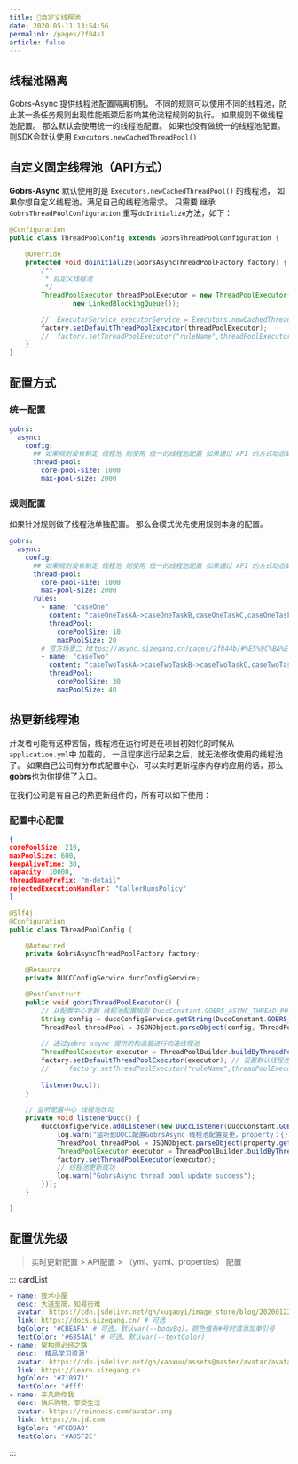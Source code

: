 ```yaml
---
title: 🍏自定义线程池
date: 2020-05-11 13:54:56
permalink: /pages/2f84s1
article: false
---
```


## 线程池隔离

Gobrs-Async 提供线程池配置隔离机制。 不同的规则可以使用不同的线程池，防止某一条任务规则出现性能瓶颈后影响其他流程规则的执行。
如果规则不做线程池配置。 那么默认会使用统一的线程池配置。 如果也没有做统一的线程池配置。则SDK会默认使用 `Executors.newCachedThreadPool()`


## 自定义固定线程池（API方式）

**Gobrs-Async** 默认使用的是 <code>Executors.newCachedThreadPool()</code> 的线程池， 如果你想自定义线程池。满足自己的线程池需求。
只需要 继承<code>GobrsThreadPoolConfiguration</code> 重写<code>doInitialize</code>方法，如下：

```java 
@Configuration
public class ThreadPoolConfig extends GobrsThreadPoolConfiguration {

    @Override
    protected void doInitialize(GobrsAsyncThreadPoolFactory factory) {
        /**
         * 自定义线程池
         */
        ThreadPoolExecutor threadPoolExecutor = new ThreadPoolExecutor(300, 500, 30, TimeUnit.SECONDS,
                new LinkedBlockingQueue());

        //  ExecutorService executorService = Executors.newCachedThreadPool();
        factory.setDefaultThreadPoolExecutor(threadPoolExecutor);
        //  factory.setThreadPoolExecutor("ruleName",threadPoolExecutor); // 设置规则隔离的线程池 ruleName 为 yml中配置的规则名称
    }
}

```

## 配置方式
### 统一配置
```yaml
gobrs:
  async:
    config:
      ## 如果规则没有制定 线程池 则使用 统一的线程池配置 如果通过 API 的方式动态更新了线程池 则使用动态更新 替换配置文件线程池配置 参见： ThreadPoolConfig
      thread-pool:
        core-pool-size: 1000
        max-pool-size: 2000
```

### 规则配置
如果针对规则做了线程池单独配置。 那么会模式优先使用规则本身的配置。
```yaml
gobrs:
  async:
    config:
      ## 如果规则没有制定 线程池 则使用 统一的线程池配置 如果通过 API 的方式动态更新了线程池 则使用动态更新 替换配置文件线程池配置 参见： ThreadPoolConfig
      thread-pool:
        core-pool-size: 1000
        max-pool-size: 2000
      rules:
        - name: "caseOne"
          content: "caseOneTaskA->caseOneTaskB,caseOneTaskC,caseOneTaskD"
          threadPool:
            corePoolSize: 10
            maxPoolSize: 20
        # 官方场景二 https://async.sizegang.cn/pages/2f844b/#%E5%9C%BA%E6%99%AF%E4%BA%8C
        - name: "caseTwo"
          content: "caseTwoTaskA->caseTwoTaskB->caseTwoTaskC,caseTwoTaskD"
          threadPool:
            corePoolSize: 30
            maxPoolSize: 40
```

## 热更新线程池

开发者可能有这种苦恼，线程池在运行时是在项目初始化的时候从<code>application.yml</code>中 加载的， 一旦程序运行起来之后，就无法修改使用的线程池了。
如果自己公司有分布式配置中心，可以实时更新程序内存的应用的话，那么**gobrs**也为你提供了入口。

在我们公司是有自己的热更新组件的，所有可以如下使用：

### 配置中心配置

```json 
{
corePoolSize: 210,
maxPoolSize: 600,
keepAliveTime: 30,
capacity: 10000,
threadNamePrefix: "m-detail"
rejectedExecutionHandler： "CallerRunsPolicy"
}
```


```java 
@Slf4j
@Configuration
public class ThreadPoolConfig {

    @Autowired
    private GobrsAsyncThreadPoolFactory factory;

    @Resource
    private DUCCConfigService duccConfigService;

    @PostConstruct
    public void gobrsThreadPoolExecutor() {
        // 从配置中心拿到 线程池配置规则 DuccConstant.GOBRS_ASYNC_THREAD_POOL 为线程池配置在配置中心的key
        String config = duccConfigService.getString(DuccConstant.GOBRS_ASYNC_THREAD_POOL);
        ThreadPool threadPool = JSONObject.parseObject(config, ThreadPool.class);
         
        // 通过gobrs-async 提供的构造器进行构造线程池
        ThreadPoolExecutor executor = ThreadPoolBuilder.buildByThreadPool(threadPool);
        factory.setDefaultThreadPoolExecutor(executor); // 设置默认线程池
        //     factory.setThreadPoolExecutor("ruleName",threadPoolExecutor);  // 设置规则隔离线程池
        
        listenerDucc();
    }
    
    // 监听配置中心 线程池改动
    private void listenerDucc() {
        duccConfigService.addListener(new DuccListener(DuccConstant.GOBRS_ASYNC_THREAD_POOL, property -> {
            log.warn("监听到DUCC配置GobrsAsync 线程池配置变更，property：{}", JSON.toJSONString(property.getValue()));
            ThreadPool threadPool = JSONObject.parseObject(property.getValue().toString(), ThreadPool.class);
            ThreadPoolExecutor executor = ThreadPoolBuilder.buildByThreadPool(threadPool);
            factory.setThreadPoolExecutor(executor);
            // 线程池更新成功
            log.warn("GobrsAsync thread pool update success");
        }));
    }

}

```

## 配置优先级
> 实时更新配置 > API配置 > （yml、yaml、properties） 配置

::: cardList

```yaml
- name: 技术小屋
  desc: 大道至简，知易行难
  avatar: https://cdn.jsdelivr.net/gh/xugaoyi/image_store/blog/20200122153807.jpg # 可选
  link: https://docs.sizegang.cn/ # 可选
  bgColor: '#CBEAFA' # 可选，默认var(--bodyBg)。颜色值有#号时请添加单引号
  textColor: '#6854A1' # 可选，默认var(--textColor)
- name: 架构师必经之路
  desc: '精品学习资源'
  avatar: https://cdn.jsdelivr.net/gh/xaoxuu/assets@master/avatar/avatar.png
  link: https://learn.sizegang.cn
  bgColor: '#718971'
  textColor: '#fff'
- name: 平凡的你我
  desc: 快乐购物，享受生活
  avatar: https://reinness.com/avatar.png
  link: https://m.jd.com
  bgColor: '#FCDBA0'
  textColor: '#A05F2C'
```
:::
